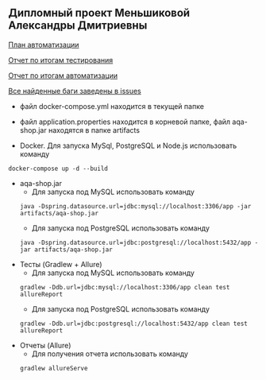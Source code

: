 ## Дипломный проект Меньшиковой Александры Дмитриевны

[План автоматизации](https://github.com/yoursalex/HomeWorkAqaDiploma/blob/master/documents/PLAN.md)

[Отчет по итогам тестирования](https://github.com/yoursalex/HomeWorkAqaDiploma/blob/master/documents/REPORT.md)

[Отчет по итогам автоматизации](https://github.com/yoursalex/HomeWorkAqaDiploma/blob/master/documents/SUMMARY.md) 

[Все найденные баги заведены в issues](https://github.com/yoursalex/HomeWorkAqaDiploma/issues) 

* файл docker-compose.yml находится в текущей папке
* файл application.properties находится в корневой папке, файл aqa-shop.jar находятся в папке artifacts 

* Docker. Для запуска MySql, PostgreSQL и Node.js использовать команду 
```
docker-compose up -d --build
```

* aqa-shop.jar 
    * Для запуска под MySQL использовать команду 
    ```
    java -Dspring.datasource.url=jdbc:mysql://localhost:3306/app -jar artifacts/aqa-shop.jar
    ```
    * Для запуска под PostgreSQL использовать команду 
    ```
    java -Dspring.datasource.url=jdbc:postgresql://localhost:5432/app -jar artifacts/aqa-shop.jar
    ```
* Тесты (Gradlew + Allure)
   * Для запуска под MySQL использовать команду 
   ```
   gradlew -Ddb.url=jdbc:mysql://localhost:3306/app clean test allureReport
   ```
   * Для запуска под PostgreSQL использовать команду 
   ```
   gradlew -Ddb.url=jdbc:postgresql://localhost:5432/app clean test allureReport
   ```
* Отчеты (Allure)
   * Для получения отчета использовать команду
   ``` 
   gradlew allureServe
   ``` 
